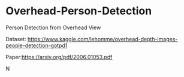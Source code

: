 # Overhead-Person-Detection

Person Detection from Overhead View

Dataset: https://www.kaggle.com/lehomme/overhead-depth-images-people-detection-gotpd1

Paper:https://arxiv.org/pdf/2006.01053.pdf

N

